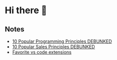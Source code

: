 # Hi there 👋

## Notes

- [10 Popular Programming Principles DEBUNKED](notes/10-Popular-Programming-Principles-DEBUNKED.md)
- [10 Popular Sales Principles DEBUNKED](notes/10-Popular-Sales-Principles-DEBUNKED.md)
- [Favorite vs code extensions](notes/favorite-vs-code-extensions.md)
